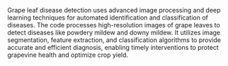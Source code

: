 Grape leaf disease detection uses advanced image processing and deep learning techniques for automated identification and classification of diseases. The code processes high-resolution images of grape leaves to detect diseases like powdery mildew and downy mildew. It utilizes image segmentation, feature extraction, and classification algorithms to provide accurate and efficient diagnosis, enabling timely interventions to protect grapevine health and optimize crop yield.
